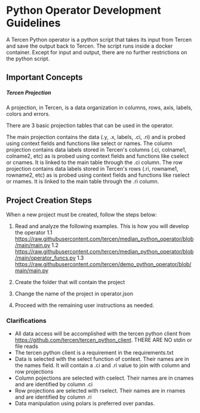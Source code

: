 # Python Operator Development Guidelines

A Tercen Python operator is a python script that takes its input from Tercen and save the output back to Tercen.
The script runs inside a docker container.
Except for input and output, there are no further restrictions on the python script.

## Important Concepts

##### Tercen Projection

A projection, in Tercen, is a data organization in columns, rows, axis, labels, colors and errors. 

There are 3 basic projection tables that can be used in the operator.

The main projection contains the data (.y, .x, labels, .ci, .ri) and is probed using context fields and functions like select or names.
The column projection contains data labels stored in Tercen's columns (.ci, colname1, colname2, etc) as is probed using context fields and functions like cselect or cnames. It is linked to the main table through the .ci column. 
The row projection contains data labels stored in Tercen's rows  (.ri, rowname1, rowname2, etc) as is probed using context fields and functions like rselect or rnames. It is linked to the main table through the .ri column.




## Project Creation Steps

When a new project must be created, follow the steps below:
1. Read and analyze the following examples. This is how you will develop the operator
1.1 https://raw.githubusercontent.com/tercen/median_python_operator/blob/main/main.py
1.2 https://raw.githubusercontent.com/tercen/median_python_operator/blob/main/operator_funcs.py
1.3 https://raw.githubusercontent.com/tercen/demo_python_operator/blob/main/main.py


2. Create the folder that will contain the project
3. Change the name of the project in operator.json
4. Proceed with the remaining user instructions as needed.

### Clarifications

- All data access will be accomplished with the tercen python client from https://github.com/tercen/tercen_python_client. THERE ARE NO stdin or file reads
- The tercen python client is a requirement in the requirements.txt
- Data is selected with the select function of context. Their names are in the names field. It will contain a .ci and .ri value to join with column and row projections
- Column pojections are selected with cselect. Their names are in cnames and are identified by column .ci
- Row projections are selected with rselect. Their names are in rnames and are identified by column .ri
- Data manipulation using polars is preferred over pandas.

